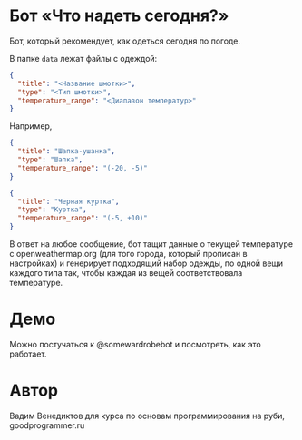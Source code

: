 # Бот «Что надеть сегодня?»

Бот, который рекомендует, как одеться сегодня по погоде.

В папке `data` лежат файлы с одеждой:

``` json
{
  "title": "<Название шмотки>",
  "type": "<Тип шмотки>",
  "temperature_range": "<Диапазон температур>"
}
```

Например,

``` json
{
  "title": "Шапка-ушанка",
  "type": "Шапка",
  "temperature_range": "(-20, -5)"
}

{
  "title": "Черная куртка",
  "type": "Куртка",
  "temperature_range": "(-5, +10)"
}
```

В ответ на любое сообщение, бот тащит данные о текущей температуре с openweathermap.org (для того города, который прописан в настройках) и генерирует подходящий набор одежды, по одной вещи каждого типа так, чтобы каждая из вещей соответствовала температуре.

# Демо

Можно постучаться к @somewardrobebot и посмотреть, как это работает.

# Автор

Вадим Венедиктов для курса по основам программирования на руби, goodprogrammer.ru
